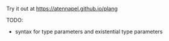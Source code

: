 Try it out at https://atennapel.github.io/plang

TODO:
- syntax for type parameters and existential type parameters
